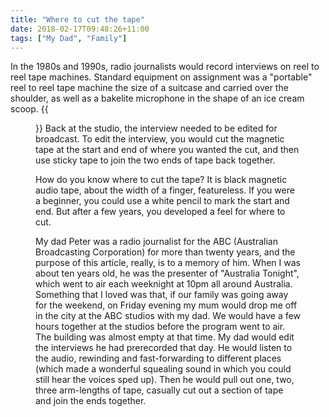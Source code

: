 ```yaml
---
title: "Where to cut the tape"
date: 2018-02-17T09:48:26+11:00
tags: ["My Dad", "Family"]
---
```


In the 1980s and 1990s, radio journalists would record interviews on reel to reel tape machines. Standard equipment on assignment was a "portable" reel to reel tape machine the size of a suitcase and carried over the shoulder, as well as a bakelite microphone in the shape of an ice cream scoop.
{{<figure src="/images/dad_editing_interview.svg" >}}
Back at the studio, the interview needed to be edited for broadcast. To edit the interview, you would cut the magnetic tape at the start and end of where you wanted the cut, and then use sticky tape to join the two ends of tape back together.

How do you know where to cut the tape? It is black magnetic audio tape, about the width of a finger, featureless. If you were a beginner, you could use a white pencil to mark the start and end. But after a few years, you developed a feel for where to cut.

My dad Peter was a radio journalist for the ABC (Australian Broadcasting Corporation) for more than twenty years, and the purpose of this article, really, is to a memory of him. When I was about ten years old, he was the presenter of "Australia Tonight", which went to air each weeknight at 10pm all around Australia. Something that I loved was that, if our family was going away for the weekend, on Friday evening my mum would drop me off in the city at the ABC studios with my dad. We would have a few hours together at the studios before the program went to air. The building was almost empty at that time. My dad would edit the interviews he had prerecorded that day. He would listen to the audio, rewinding and fast-forwarding to different places (which made a wonderful squealing sound in which you could still hear the voices sped up). Then he would pull out one, two, three arm-lengths of tape, casually cut out a section of tape and join the ends together.

